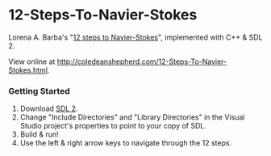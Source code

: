 # 12-Steps-To-Navier-Stokes

Lorena A. Barba's "[12 steps to Navier-Stokes](http://lorenabarba.com/blog/cfd-python-12-steps-to-navier-stokes/)", implemented with C++ & SDL 2.

View online at http://coledeanshepherd.com/12-Steps-To-Navier-Stokes.html.

### Getting Started

1. Download [SDL 2](https://www.libsdl.org/download-2.0.php).
2. Change "Include Directories" and "Library Directories" in the Visual Studio project's properties to point to your copy of SDL.
3. Build & run!
4. Use the left & right arrow keys to navigate through the 12 steps.
